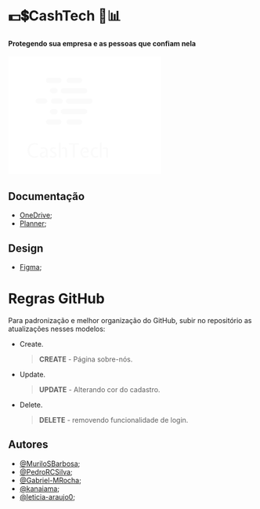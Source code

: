 

# 💵💲CashTech  🏧📊
#### Protegendo sua empresa e as pessoas que confiam nela

![Logo](/site/public/img/logo.svg)

## Documentação

 - [OneDrive](https://bandteccom.sharepoint.com/sites/Grupo10SPTECH2/Documentos%20Compartilhados/Forms/AllItems.aspx);
 - [Planner](https://tasks.office.com/sptech.school/Home/PlanViews/D8JES7gqSEqOdTiOhrvnUGQAGmch?Type=PlanLink&Channel=Link&CreatedTime=638127619042510000);

## Design

 - [Figma](https://www.figma.com/file/sYVYxn8eai4PXXOJXOQuek/CashTech?node-id=0%3A1&t=RfaGkp37IqzTmJus-1);
 
# Regras GitHub

Para padronização e melhor organização do GitHub, subir no repositório as atualizações nesses modelos: 
- Create.
	> **CREATE** - Página sobre-nós.
	
- Update.
	> **UPDATE** - Alterando cor do cadastro.

- Delete.
	> **DELETE** - removendo funcionalidade de login.

## Autores

- [@MuriloSBarbosa](https://github.com/MuriloSBarbosa);
- [@PedroRCSilva](https://github.com/PedroRCSilva);
- [@Gabriel-MRocha](https://github.com/Gabriel-MRocha);
- [@kanaiama](https://github.com/kanaiama);
- [@leticia-araujo0](https://github.com/leticia-araujo0);
